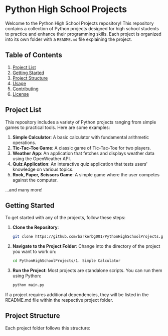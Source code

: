 # Python High School Projects

Welcome to the Python High School Projects repository! This repository contains a collection of Python projects designed for high school students to practice and enhance their programming skills. Each project is organized into its own folder with a `README.md` file explaining the project.

## Table of Contents

1. [Project List](#project-list)
2. [Getting Started](#getting-started)
3. [Project Structure](#project-structure)
4. [Usage](#usage)
5. [Contributing](#contributing)
6. [License](#license)

## Project List

This repository includes a variety of Python projects ranging from simple games to practical tools. Here are some examples:

1. **Simple Calculator**: A basic calculator with fundamental arithmetic operations.
2. **Tic-Tac-Toe Game**: A classic game of Tic-Tac-Toe for two players.
3. **Weather App**: An application that fetches and displays weather data using the OpenWeather API.
4. **Quiz Application**: An interactive quiz application that tests users' knowledge on various topics.
5. **Rock, Paper, Scissors Game**: A simple game where the user competes against the computer.

...and many more!

## Getting Started

To get started with any of the projects, follow these steps:

1. **Clone the Repository**:
   ```bash
   git clone https://github.com/barkerbg001/PythonHighSchoolProjects.git
   ```
2. **Navigate to the Project Folder**: Change into the directory of the project you want to work on:
   ```bash
   cd PythonHighSchoolProjects/1. Simple Calculator
   ```
3. **Run the Project**: Most projects are standalone scripts. You can run them using Python:
   ```bash
   python main.py
   ```

If a project requires additional dependencies, they will be listed in the README.md file within the respective project folder.

## Project Structure

Each project folder follows this structure:
